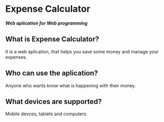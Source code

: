 # Expense Calculator

   __*Web aplication for Web programming*__

## What is Expense Calculator?
It is a web aplication, that helps you save some money and manage your expenses.

## Who can use the aplication?
Anyone who wants know what is happening with their money.

## What devices are supported?
Mobile devces, tablets and computers.

